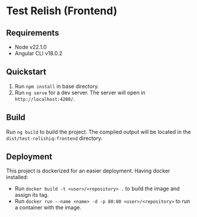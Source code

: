 # Test Relish (Frontend)

## Requirements

- Node v22.1.0
- Angular CLI v18.0.2

## Quickstart

1. Run `npm install` in base directory.
2. Run `ng serve` for a dev server. The server will open in `http://localhost:4200/`.

## Build

Run `ng build` to build the project. The compiled output will be located in the `dist/test-relishiq-frontend` directory.

## Deployment

This project is dockerized for an easier deployment. Having docker installed:

- Run `docker build -t <user>/<repository> .` to build the image and assign its tag.
- Run `docker run --name <name> -d -p 80:80 <user>/<repository>` to run a container with the image.

